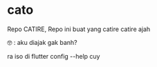 # cato
Repo CATIRE,
Repo ini buat yang catire catire ajah

🤓 : aku diajak gak banh?

ra iso di flutter config --help cuy
